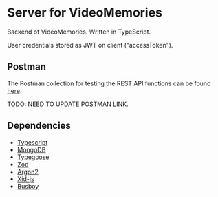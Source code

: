 # Server for VideoMemories

Backend of VideoMemories. Written in TypeScript.

User credentials stored as JWT on client ("accessToken").

## Postman
The Postman collection for testing the REST API functions can be found [here](https://google.com).

TODO: NEED TO UPDATE POSTMAN LINK.

## Dependencies
- [Typescript](https://github.com/microsoft/TypeScript)
- [MongoDB](https://github.com/mongodb/mongo)
- [Typegoose](https://github.com/typegoose/typegoose)
- [Zod](https://github.com/colinhacks/zod)
- [Argon2](https://www.npmjs.com/package/argon2)
- [Xid-js](https://www.npmjs.com/package/xid-js)
- [Busboy](https://github.com/mscdex/busboy)
